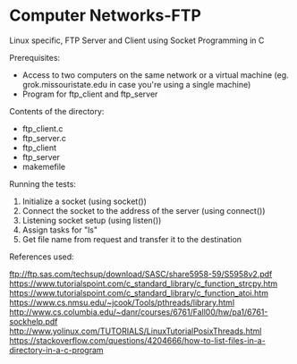 # Computer Networks-FTP
Linux specific, FTP Server and Client using Socket Programming in C

Prerequisites:
* Access to two computers on the same network or a virtual machine (eg. grok.missouristate.edu in case you're using a single machine)
* Program for ftp_client and ftp_server

Contents of the directory:
* ftp_client.c
* ftp_server.c
* ftp_client
* ftp_server
* makemefile

Running the tests:
1. Initialize a socket (using socket())
2. Connect the socket to the address of the server (using connect())
3. Listening socket setup (using listen())
4. Assign tasks for "ls"
5. Get file name from request and transfer it to the destination


References used:

ftp://ftp.sas.com/techsup/download/SASC/share5958-59/S5958v2.pdf
https://www.tutorialspoint.com/c_standard_library/c_function_strcpy.htm
https://www.tutorialspoint.com/c_standard_library/c_function_atoi.htm
https://www.cs.nmsu.edu/~jcook/Tools/pthreads/library.html
http://www.cs.columbia.edu/~danr/courses/6761/Fall00/hw/pa1/6761-sockhelp.pdf
http://www.yolinux.com/TUTORIALS/LinuxTutorialPosixThreads.html
https://stackoverflow.com/questions/4204666/how-to-list-files-in-a-directory-in-a-c-program
